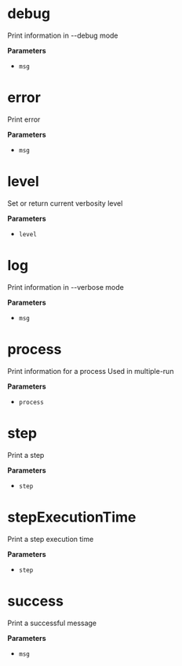# debug

Print information in --debug mode

**Parameters**

-   `msg`  

# error

Print error

**Parameters**

-   `msg`  

# level

Set or return current verbosity level

**Parameters**

-   `level`  

# log

Print information in --verbose mode

**Parameters**

-   `msg`  

# process

Print information for a process
Used in multiple-run

**Parameters**

-   `process`  

# step

Print a step

**Parameters**

-   `step`  

# stepExecutionTime

Print a step execution time

**Parameters**

-   `step`  

# success

Print a successful message

**Parameters**

-   `msg`  
